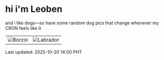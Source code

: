 # hi i'm Leoben

and i like dogs—so have some random dog pics that change whenever my CRON feels like it

|  |  |
|--------|----------|
| ![Borzoi](https://random-dog-vercel.vercel.app/api/random-borzoi?v=1760940013) | ![Labrador](https://random-dog-vercel.vercel.app/api/random-labrador?v=1760940013) |

Last updated: 2025-10-20 14:00 PHT
